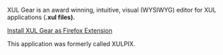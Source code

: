 XUL Gear is an award winning, intuitive, visual (WYSIWYG) editor for XUL applications (**.xul files).**

[Install XUL Gear as Firefox Extension](https://addons.mozilla.org/en-US/firefox/addon/162046/)

This application was formerly called XULPIX.